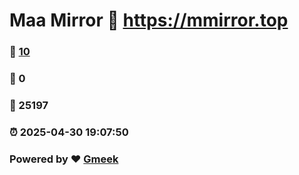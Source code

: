 # Maa Mirror :link: https://mmirror.top 
### :page_facing_up: [10](https://mmirror.top/tag.html) 
### :speech_balloon: 0 
### :hibiscus: 25197 
### :alarm_clock: 2025-04-30 19:07:50 
### Powered by :heart: [Gmeek](https://github.com/Meekdai/Gmeek)
